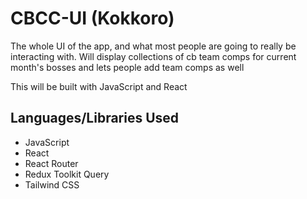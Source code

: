 # CBCC-UI (Kokkoro)

The whole UI of the app, and what most people are going to really be interacting with. Will display collections of cb team comps for current month's bosses and lets people add team comps as well

This will be built with JavaScript and React

## Languages/Libraries Used
- JavaScript
- React
- React Router
- Redux Toolkit Query
- Tailwind CSS